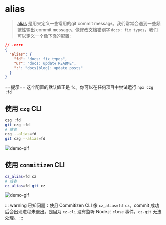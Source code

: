 # alias

> [alias](/config/engineer.html#alias) 是用来定义一些常用的git commit message。我们常常会遇到一些频繁性输出 commit message。像修改文档错别字 `docs: fix typos`，我们可以定义一个像下面的配置:

```json
// .czrc
{
  "alias": {
    "fd": "docs: fix typos",
    "ur": "docs: update README",
    ":": "docs(blog): update posts"
  }
}
```

==提示== 这个配置的默认值正是 `fd`。你可以在任何项目中尝试运行 `npx czg :fd`

## 使用 `czg` CLI

```sh
czg :fd
git czg :fd
# 或者
czg --alias=fd
git czg --alias=fd
```

![demo-gif](https://user-images.githubusercontent.com/40693636/176847992-23cbc56c-5487-4679-a84a-b4fe38a32b34.gif) <!-- size=688x263 -->

## 使用 `commitizen` CLI

```sh
cz_alias=fd cz
# 或者
cz_alias=fd git cz
```

![demo-gif](https://user-images.githubusercontent.com/40693636/176701915-3f57721a-a54b-4e23-8de6-4d205e01ef9f.gif) <!-- size=688x263 -->

::: warning
已知问题：使用 Commitizen CLI 像 `cz_alias=fd cz`。commit 成功后会出现进程未退出。是因为 `cz-cli` 没有监听 Node.js `close` 事件，`cz-git` 无法处理。
:::
